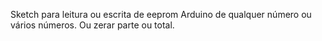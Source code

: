 Sketch para leitura ou escrita de eeprom Arduino de qualquer número ou vários números. Ou zerar parte ou total.
